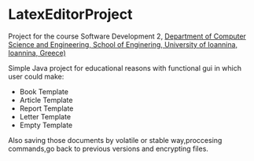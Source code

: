 # LatexEditorProject


Project for the course Software Development 2, [Department of Computer Science and Engineering, School of Enginering, University of Ioannina, Ioannina, Greece)](https://www.cs.uoi.gr/)


Simple Java project for educational reasons with functional gui in which user could make:

<ul>
  <li>Book Template</li>
  <li>Article Template</li>
  <li>Report Template</li>
  <li>Letter Template</li>
  <li>Empty Template</li>
  
</ul>

Also saving those documents by volatile or stable way,proccesing commands,go back to previous versions and encrypting files.






  

